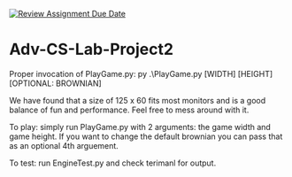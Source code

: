 [![Review Assignment Due Date](https://classroom.github.com/assets/deadline-readme-button-22041afd0340ce965d47ae6ef1cefeee28c7c493a6346c4f15d667ab976d596c.svg)](https://classroom.github.com/a/bDuW-ExC)
# Adv-CS-Lab-Project2

Proper invocation of PlayGame.py: py .\PlayGame.py [WIDTH] [HEIGHT] [OPTIONAL: BROWNIAN]

We have found that a size of 125 x 60 fits most monitors and is a good balance of fun and performance. Feel free to mess around with it.

To play: simply run PlayGame.py with 2 arguments: the game width and game height. If you want to change the default brownian you can pass that as an optional 4th arguement.

To test: run EngineTest.py and check terimanl for output.
